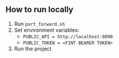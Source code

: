 ## How to run locally
1. Run `port_forward.sh`
2. Set environment variables:
    - `PUBLIC_API = http://localhost:9090`
    - `PUBLIC_TOKEN = <FINT BEARER TOKEN>`
3. Run the project
